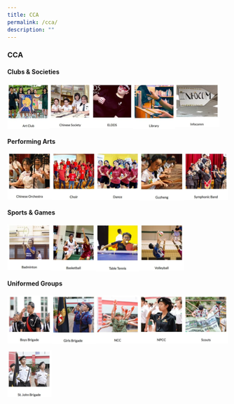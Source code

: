 ```yaml
---
title: CCA
permalink: /cca/
description: ""
---
```

### **CCA**

#### **Clubs & Societies**


<p><a href="https://staging.d1ph2u5puaqsvh.amplifyapp.com/cca/clubs-and-societies/art/">
<img style="width:19%" src="/images/cca1.jpg" align=left>
</a></p>																													 

<p><a href="https://staging.d1ph2u5puaqsvh.amplifyapp.com/cca/clubs-and-societies/chinese-society/">
<img style="width:19%" src="/images/cca2.jpg" align=left>
</a></p>	

<p><a href="https://staging.d1ph2u5puaqsvh.amplifyapp.com/cca/clubs-and-societies/eldds/">
<img style="width:19%" src="/images/cca3.jpg" align=left>
</a></p>	

<p><a href="https://staging.d1ph2u5puaqsvh.amplifyapp.com/cca/clubs-and-societies/library/">
<img style="width:19%" src="/images/cca4.jpg" align=left>
</a></p>	

<p><a href="https://staging.d1ph2u5puaqsvh.amplifyapp.com/cca/clubs-and-societies/infocomm/">
<img style="width:20%" src="/images/cca5.jpg" align=left>
</a></p>	

<br clear="left">

#### **Performing Arts**

<p><a href="https://staging.d1ph2u5puaqsvh.amplifyapp.com/cca/performing-arts/chinese-orchestra/">
<img style="width:20%" src="/images/cca6.jpg" align=left>
</a></p>	

<p><a href="https://staging.d1ph2u5puaqsvh.amplifyapp.com/cca/performing-arts/choir/">
<img style="width:20%" src="/images/cca7.jpg" align=left>
</a></p>	

<p><a href="https://staging.d1ph2u5puaqsvh.amplifyapp.com/cca/performing-arts/dance/">
<img style="width:20%" src="/images/cca8.jpg" align=left>
</a></p>	

<p><a href="https://staging.d1ph2u5puaqsvh.amplifyapp.com/cca/performing-arts/guzheng/">
<img style="width:20%" src="/images/cca9.jpg" align=left>
</a></p>	

<p><a href="https://staging.d1ph2u5puaqsvh.amplifyapp.com/cca/performing-arts/band/">
<img style="width:20%" src="/images/cca10.jpg" align=left>
</a></p>	

<br clear="left">

#### **Sports & Games**

<p><a href="https://staging.d1ph2u5puaqsvh.amplifyapp.com/cca/sports/badminton/">
<img style="width:20%" src="/images/cca11.jpg" align=left>
</a></p>	

<p><a href="https://staging.d1ph2u5puaqsvh.amplifyapp.com/cca/sports/basketball/">
<img style="width:20%" src="/images/cca12.jpg" align=left>
</a></p>	

<p><a href="https://staging.d1ph2u5puaqsvh.amplifyapp.com/cca/sports/volleyball/">
<img style="width:20%" src="/images/cca13.jpg" align=left>
</a></p>	

<p><a href="https://staging.d1ph2u5puaqsvh.amplifyapp.com/cca/sports/table-tennis/">
<img style="width:20%" src="/images/cca14.jpg" align=left>
</a></p>	

<br clear="left">

#### **Uniformed Groups**

<p><a href="https://staging.d1ph2u5puaqsvh.amplifyapp.com/cca/uniformed-group/bb/">
<img style="width:20%" src="/images/cca15.jpg" align=left>
</a></p>	

<p><a href="https://staging.d1ph2u5puaqsvh.amplifyapp.com/cca/uniformed-group/gb/">
<img style="width:20%" src="/images/cca16.jpg" align=left>
</a></p>	

<p><a href="https://staging.d1ph2u5puaqsvh.amplifyapp.com/cca/uniformed-group/ncc/">
<img style="width:20%" src="/images/cca17.jpg" align=left>
</a></p>	

<p><a href="https://staging.d1ph2u5puaqsvh.amplifyapp.com/cca/uniformed-group/npcc/">
<img style="width:20%" src="/images/cca18.jpg" align=left>
</a></p>	

<p><a href="https://staging.d1ph2u5puaqsvh.amplifyapp.com/cca/uniformed-group/scouts/">
<img style="width:20%" src="/images/cca19.jpg" align=left>
</a></p>	

<br clear="left">

<p><a href="https://staging.d1ph2u5puaqsvh.amplifyapp.com/cca/uniformed-group/sjb/">
<img style="width:20%" src="/images/cca20.jpg" align=left>
</a></p>	
